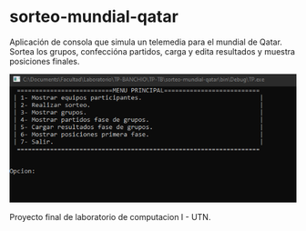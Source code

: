# sorteo-mundial-qatar
Aplicación de consola que simula un telemedia para el mundial de Qatar.
Sortea los grupos, confeccióna partidos, carga y edita resultados y muestra posiciones finales. 

<img src='./sorteo.png'>

Proyecto final de laboratorio de computacion I - UTN. 
